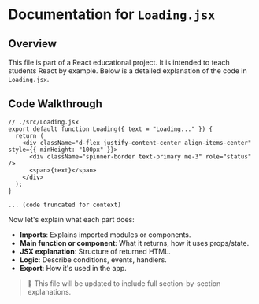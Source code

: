# Documentation for `Loading.jsx`

## Overview

This file is part of a React educational project. It is intended to teach students React by example. Below is a detailed explanation of the code in `Loading.jsx`.

## Code Walkthrough

```
// ./src/Loading.jsx
export default function Loading({ text = "Loading..." }) {
  return (
    <div className="d-flex justify-content-center align-items-center" style={{ minHeight: "100px" }}>
      <div className="spinner-border text-primary me-3" role="status" />
      <span>{text}</span>
    </div>
  );
}

... (code truncated for context)
```

Now let's explain what each part does:

- **Imports**: Explains imported modules or components.
- **Main function or component**: What it returns, how it uses props/state.
- **JSX explanation**: Structure of returned HTML.
- **Logic**: Describe conditions, events, handlers.
- **Export**: How it's used in the app.

> 📘 This file will be updated to include full section-by-section explanations.
